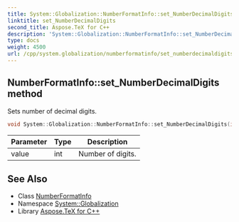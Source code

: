 ```yaml
---
title: System::Globalization::NumberFormatInfo::set_NumberDecimalDigits method
linktitle: set_NumberDecimalDigits
second_title: Aspose.TeX for C++
description: 'System::Globalization::NumberFormatInfo::set_NumberDecimalDigits method. Sets number of decimal digits in C++.'
type: docs
weight: 4500
url: /cpp/system.globalization/numberformatinfo/set_numberdecimaldigits/
---
```

## NumberFormatInfo::set_NumberDecimalDigits method


Sets number of decimal digits.

```cpp
void System::Globalization::NumberFormatInfo::set_NumberDecimalDigits(int value)
```


| Parameter | Type | Description |
| --- | --- | --- |
| value | int | Number of digits. |

## See Also

* Class [NumberFormatInfo](../)
* Namespace [System::Globalization](../../)
* Library [Aspose.TeX for C++](../../../)
